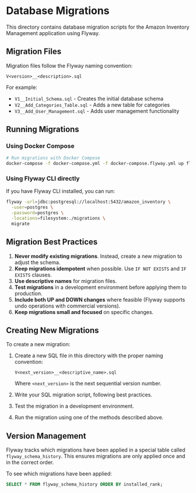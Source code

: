 # Database Migrations

This directory contains database migration scripts for the Amazon Inventory Management application using Flyway.

## Migration Files

Migration files follow the Flyway naming convention:

```
V<version>__<description>.sql
```

For example:
- `V1__Initial_Schema.sql` - Creates the initial database schema
- `V2__Add_Categories_Table.sql` - Adds a new table for categories
- `V3__Add_User_Management.sql` - Adds user management functionality

## Running Migrations

### Using Docker Compose

```bash
# Run migrations with Docker Compose
docker-compose -f docker-compose.yml -f docker-compose.flyway.yml up flyway
```

### Using Flyway CLI directly

If you have Flyway CLI installed, you can run:

```bash
flyway -url=jdbc:postgresql://localhost:5432/amazon_inventory \
  -user=postgres \
  -password=postgres \
  -locations=filesystem:./migrations \
  migrate
```

## Migration Best Practices

1. **Never modify existing migrations**. Instead, create a new migration to adjust the schema.
2. **Keep migrations idempotent** when possible. Use `IF NOT EXISTS` and `IF EXISTS` clauses.
3. **Use descriptive names** for migration files.
4. **Test migrations** in a development environment before applying them to production.
5. **Include both UP and DOWN changes** where feasible (Flyway supports undo operations with commercial versions).
6. **Keep migrations small and focused** on specific changes.

## Creating New Migrations

To create a new migration:

1. Create a new SQL file in this directory with the proper naming convention:
   ```
   V<next_version>__<descriptive_name>.sql
   ```
   Where `<next_version>` is the next sequential version number.

2. Write your SQL migration script, following best practices.

3. Test the migration in a development environment.

4. Run the migration using one of the methods described above.

## Version Management

Flyway tracks which migrations have been applied in a special table called `flyway_schema_history`. This ensures migrations are only applied once and in the correct order.

To see which migrations have been applied:

```sql
SELECT * FROM flyway_schema_history ORDER BY installed_rank;
``` 